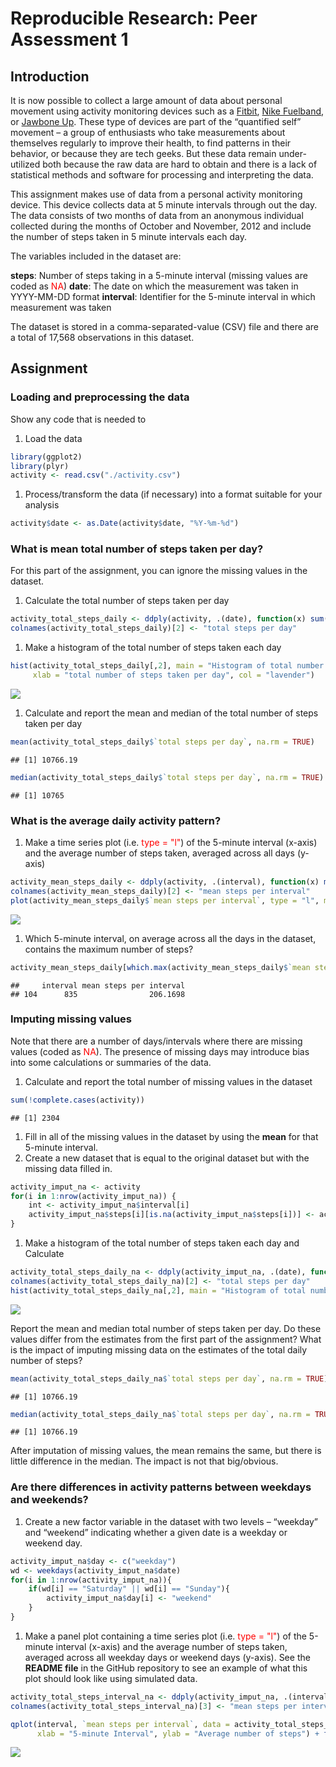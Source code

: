 Reproducible Research: Peer Assessment 1
================

Introduction
------------

It is now possible to collect a large amount of data about personal movement using activity monitoring devices such as a [Fitbit](https://www.fitbit.com/nl/home), [Nike Fuelband](http://www.nike.com/nl/nl_nl/c/nikeplus-fuelband), or [Jawbone Up](https://jawbone.com/up). These type of devices are part of the “quantified self” movement – a group of enthusiasts who take measurements about themselves regularly to improve their health, to find patterns in their behavior, or because they are tech geeks. But these data remain under-utilized both because the raw data are hard to obtain and there is a lack of statistical methods and software for processing and interpreting the data.

This assignment makes use of data from a personal activity monitoring device. This device collects data at 5 minute intervals through out the day. The data consists of two months of data from an anonymous individual collected during the months of October and November, 2012 and include the number of steps taken in 5 minute intervals each day.

The variables included in the dataset are:

**steps**: Number of steps taking in a 5-minute interval (missing values are coded as <span style="color:red">NA</span>)
**date**: The date on which the measurement was taken in YYYY-MM-DD format
**interval**: Identifier for the 5-minute interval in which measurement was taken

The dataset is stored in a comma-separated-value (CSV) file and there are a total of 17,568 observations in this dataset.

Assignment
----------

### Loading and preprocessing the data

Show any code that is needed to

1.  Load the data

``` r
library(ggplot2)
library(plyr)
activity <- read.csv("./activity.csv")
```

1.  Process/transform the data (if necessary) into a format suitable for your analysis

``` r
activity$date <- as.Date(activity$date, "%Y-%m-%d")
```

### What is mean total number of steps taken per day?

For this part of the assignment, you can ignore the missing values in the dataset.

1.  Calculate the total number of steps taken per day

``` r
activity_total_steps_daily <- ddply(activity, .(date), function(x) sum(x$steps))
colnames(activity_total_steps_daily)[2] <- "total steps per day"
```

1.  Make a histogram of the total number of steps taken each day

``` r
hist(activity_total_steps_daily[,2], main = "Histogram of total number of steps taken per day", 
     xlab = "total number of steps taken per day", col = "lavender")
```

![](PA1_template_files/figure-markdown_github/hist1-1.png)

1.  Calculate and report the mean and median of the total number of steps taken per day

``` r
mean(activity_total_steps_daily$`total steps per day`, na.rm = TRUE)
```

    ## [1] 10766.19

``` r
median(activity_total_steps_daily$`total steps per day`, na.rm = TRUE)
```

    ## [1] 10765

### What is the average daily activity pattern?

1.  Make a time series plot (i.e. <span style="color:red">type = "l"</span>) of the 5-minute interval (x-axis) and the average number of steps taken, averaged across all days (y-axis)

``` r
activity_mean_steps_daily <- ddply(activity, .(interval), function(x) mean(x$steps, na.rm = TRUE))
colnames(activity_mean_steps_daily)[2] <- "mean steps per interval"
plot(activity_mean_steps_daily$`mean steps per interval`, type = "l", main = "average number of steps taken in each 5-minute interval", xlab = "5-minute interval across all days", ylab = "average number of steps", lwd = 2)
```

![](PA1_template_files/figure-markdown_github/plot1-1.png)

1.  Which 5-minute interval, on average across all the days in the dataset, contains the maximum number of steps?

``` r
activity_mean_steps_daily[which.max(activity_mean_steps_daily$`mean steps per interval`),]
```

    ##     interval mean steps per interval
    ## 104      835                206.1698

### Imputing missing values

Note that there are a number of days/intervals where there are missing values (coded as <span style="color:red">NA</span>). The presence of missing days may introduce bias into some calculations or summaries of the data.

1.  Calculate and report the total number of missing values in the dataset

``` r
sum(!complete.cases(activity))
```

    ## [1] 2304

1.  Fill in all of the missing values in the dataset by using the **mean** for that 5-minute interval.
2.  Create a new dataset that is equal to the original dataset but with the missing data filled in.

``` r
activity_imput_na <- activity
for(i in 1:nrow(activity_imput_na)) {
    int <- activity_imput_na$interval[i]
    activity_imput_na$steps[i][is.na(activity_imput_na$steps[i])] <- activity_mean_steps_daily$`mean steps per interval`[which(activity_mean_steps_daily$interval == int)] 
}
```

1.  Make a histogram of the total number of steps taken each day and Calculate

``` r
activity_total_steps_daily_na <- ddply(activity_imput_na, .(date), function(x) sum(x$steps))
colnames(activity_total_steps_daily_na)[2] <- "total steps per day"
hist(activity_total_steps_daily_na[,2], main = "Histogram of total number of steps taken per day", xlab = "total number of steps taken per day", col = "lavender")
```

![](PA1_template_files/figure-markdown_github/hist2-1.png)

Report the mean and median total number of steps taken per day. Do these values differ from the estimates from the first part of the assignment? What is the impact of imputing missing data on the estimates of the total daily number of steps?

``` r
mean(activity_total_steps_daily_na$`total steps per day`, na.rm = TRUE)
```

    ## [1] 10766.19

``` r
median(activity_total_steps_daily_na$`total steps per day`, na.rm = TRUE)
```

    ## [1] 10766.19

After imputation of missing values, the mean remains the same, but there is little difference in the median. The impact is not that big/obvious.

### Are there differences in activity patterns between weekdays and weekends?

1.  Create a new factor variable in the dataset with two levels – “weekday” and “weekend” indicating whether a given date is a weekday or weekend day.

``` r
activity_imput_na$day <- c("weekday")
wd <- weekdays(activity_imput_na$date)
for(i in 1:nrow(activity_imput_na)){
    if(wd[i] == "Saturday" || wd[i] == "Sunday"){
        activity_imput_na$day[i] <- "weekend"
    }
}
```

1.  Make a panel plot containing a time series plot (i.e. <span style="color:red">type = "l"</span>) of the 5-minute interval (x-axis) and the average number of steps taken, averaged across all weekday days or weekend days (y-axis). See the **README file** in the GitHub repository to see an example of what this plot should look like using simulated data.

``` r
activity_total_steps_interval_na <- ddply(activity_imput_na, .(interval, day), function(x) mean(x$steps))
colnames(activity_total_steps_interval_na)[3] <- "mean steps per interval"

qplot(interval, `mean steps per interval`, data = activity_total_steps_interval_na, geom = c("line"), 
      xlab = "5-minute Interval", ylab = "Average number of steps") + facet_wrap(~day, ncol = 1)
```

![](PA1_template_files/figure-markdown_github/plot2-1.png)
